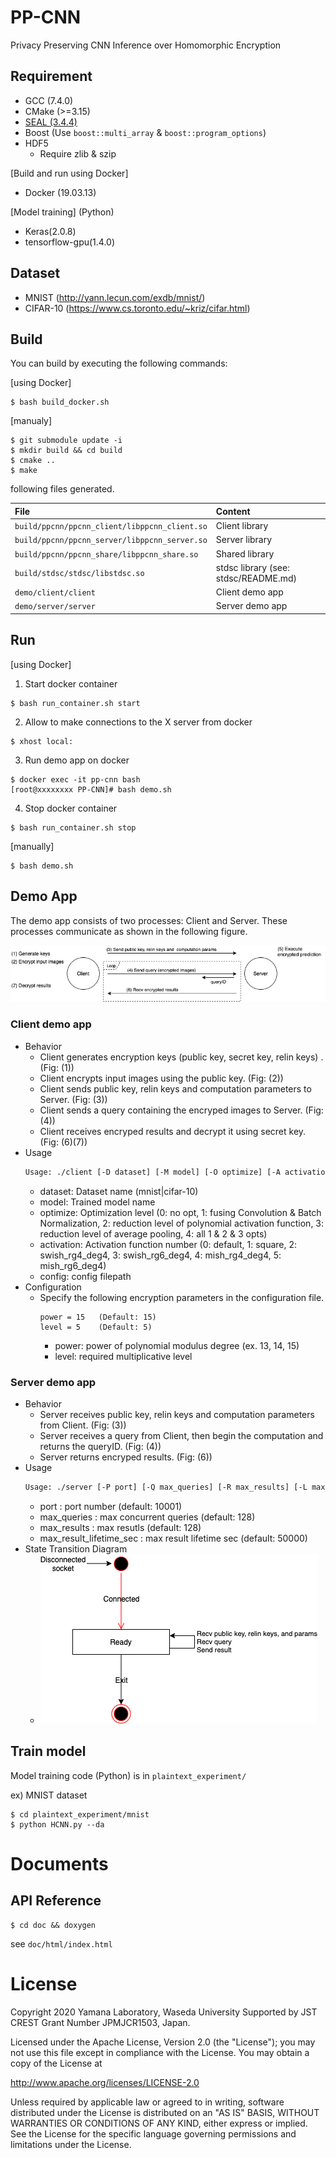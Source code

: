 # PP-CNN
Privacy Preserving CNN Inference over Homomorphic Encryption

## Requirement
- GCC (7.4.0)
- CMake (>=3.15)
- [SEAL (3.4.4)](https://github.com/microsoft/SEAL/tree/3.4.4)
- Boost (Use `boost::multi_array` & `boost::program_options`)
- HDF5
  - Require zlib & szip

[Build and run using Docker]
- Docker (19.03.13)

[Model training] (Python)
- Keras(2.0.8)
- tensorflow-gpu(1.4.0)

## Dataset
- MNIST (http://yann.lecun.com/exdb/mnist/)
- CIFAR-10 (https://www.cs.toronto.edu/~kriz/cifar.html)

## Build
You can build by executing the following commands:

[using Docker]
```
$ bash build_docker.sh
```

[manualy]
```
$ git submodule update -i
$ mkdir build && cd build
$ cmake ..
$ make
```

following files generated.

| File | Content |
|:---|:---|
| `build/ppcnn/ppcnn_client/libppcnn_client.so` | Client library |
| `build/ppcnn/ppcnn_server/libppcnn_server.so` | Server library |
| `build/ppcnn/ppcnn_share/libppcnn_share.so` | Shared library |
| `build/stdsc/stdsc/libstdsc.so` | stdsc library (see: stdsc/README.md) |
| `demo/client/client` | Client demo app |
| `demo/server/server` | Server demo app |


## Run

[using Docker]

1. Start docker container
```
$ bash run_container.sh start
```
2. Allow to make connections to the X server from docker
```
$ xhost local:
```
3. Run demo app on docker
```
$ docker exec -it pp-cnn bash
[root@xxxxxxxx PP-CNN]# bash demo.sh
```
4. Stop docker container
```
$ bash run_container.sh stop
```


[manually]
```
$ bash demo.sh
```

## Demo App
The demo app consists of two processes: Client and Server. These processes communicate as shown in the following figure.

![](doc/images/pp-cnn_design-flow.png)

### Client demo app
* Behavior
    * Client generates encryption keys (public key, secret key, relin keys) . (Fig: (1))
    * Client encrypts input images using the public key. (Fig: (2))
    * Client sends public key, relin keys and computation parameters to Server. (Fig: (3))
    * Client sends a query containing the encryped images to Server. (Fig: (4))
    * Client receives encryped results and decrypt it using secret key. (Fig: (6)(7))
* Usage
    ```sh
    Usage: ./client [-D dataset] [-M model] [-O optimize] [-A activation] [-C config]
    ```
    * dataset: Dataset name  (mnist|cifar-10)
    * model: Trained model name
    * optimize: Optimization level (0: no opt, 1: fusing Convolution & Batch Normalization, 2: reduction level of polynomial activation function, 3: reduction level of average pooling, 4: all 1 & 2 & 3 opts)
    * activation: Activation function number (0: default, 1: square, 2: swish_rg4_deg4, 3: swish_rg6_deg4, 4: mish_rg4_deg4, 5: mish_rg6_deg4)
    * config: config filepath
* Configuration
    * Specify the following encryption parameters in the configuration file.
        ```
        power = 15   (Default: 15)
        level = 5    (Default: 5)
        ```
        * power: power of polynomial modulus degree (ex. 13, 14, 15)
        * level: required multiplicative level

### Server demo app
* Behavior
    * Server receives public key, relin keys and computation parameters from Client. (Fig: (3))
    * Server receives a query from Client, then begin the computation and returns the queryID. (Fig: (4))
    * Server returns encryped results. (Fig: (6))
* Usage
    ```sh
    Usage: ./server [-P port] [-Q max_queries] [-R max_results] [-L max_result_lifetime_sec]
    ```
    * port : port number (default: 10001)
    * max_queries : max concurrent queries (default: 128)
    * max_results : max resutls (default: 128)
    * max_result_lifetime_sec : max result lifetime sec (default: 50000)
* State Transition Diagram
    * ![](doc/images/pp-cnn_design-state-server.png)

## Train model
Model training code (Python) is in `plaintext_experiment/`

ex) MNIST dataset
```
$ cd plaintext_experiment/mnist
$ python HCNN.py --da
```

# Documents

## API Reference
```
$ cd doc && doxygen
```
see `doc/html/index.html`

# License
Copyright 2020 Yamana Laboratory, Waseda University
Supported by JST CREST Grant Number JPMJCR1503, Japan.

Licensed under the Apache License, Version 2.0 (the "License");
you may not use this file except in compliance with the License.
You may obtain a copy of the License at

http://www.apache.org/licenses/LICENSE-2.0

Unless required by applicable law or agreed to in writing, software
distributed under the License is distributed on an "AS IS" BASIS,
WITHOUT WARRANTIES OR CONDITIONS OF ANY KIND, either express or implied.
See the License for the specific language governing permissions and
limitations under the License.
